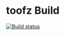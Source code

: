 # toofz Build

[![Build status](https://ci.appveyor.com/api/projects/status/1ykql6v9dm8l9jfl/branch/master?svg=true)](https://ci.appveyor.com/project/leonard-thieu/toofz-build/branch/master)
